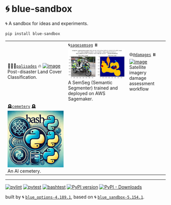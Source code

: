 # 🌀 blue-sandbox

🌀 A sandbox for ideas and experiments.

```bash
pip install blue-sandbox
```

|   |   |   |
| --- | --- | --- |
| 🧑🏽‍🚒[`palisades`](https://github.com/kamangir/blue-sandbox/blob/main/blue_sandbox/palisades/README.md) 🔥 [![image](https://github.com/kamangir/assets/raw/main/blue-geo/Maxar-Open-Datacube.png?raw=true)](https://github.com/kamangir/blue-sandbox/blob/main/blue_sandbox/palisades/README.md) Post-disaster Land Cover Classification. | 🌀[`sagesemseg`](https://github.com/kamangir/blue-sandbox/blob/main/blue_sandbox/sagesemseg/README.md) ⏸️ [![image](https://github.com/kamangir/assets/blob/main/blue-sandbox/sagesemseg-predict.png?raw=true)](https://github.com/kamangir/blue-sandbox/blob/main/blue_sandbox/sagesemseg/README.md) A SemSeg (Semantic Segmenter) trained and deployed on AWS Sagemaker. | 🌐[``@damages``](https://github.com/kamangir/blue-sandbox/blob/main/blue_sandbox/microsoft_building_damage_assessment/README.md) ⏸️ [![image](https://github.com/kamangir/assets/raw/main/blue-sandbox/Maui-Hawaii-fires-Aug-23-ingest-2025-01-10-qqJqhm.png?raw=true)](https://github.com/kamangir/blue-sandbox/blob/main/blue_sandbox/microsoft_building_damage_assessment/README.md) Satellite imagery damage assessment workflow |
| 🪦[`cemetery`](https://github.com/kamangir/blue-sandbox/blob/main/blue_sandbox/cemetery/README.md) 🪦 [![image](https://github.com/kamangir/assets/raw/main/blue-plugin/marquee.png?raw=true)](https://github.com/kamangir/blue-sandbox/blob/main/blue_sandbox/cemetery/README.md) An AI cemetery. |  |  |

---


[![pylint](https://github.com/kamangir/blue-sandbox/actions/workflows/pylint.yml/badge.svg)](https://github.com/kamangir/blue-sandbox/actions/workflows/pylint.yml) [![pytest](https://github.com/kamangir/blue-sandbox/actions/workflows/pytest.yml/badge.svg)](https://github.com/kamangir/blue-sandbox/actions/workflows/pytest.yml) [![bashtest](https://github.com/kamangir/blue-sandbox/actions/workflows/bashtest.yml/badge.svg)](https://github.com/kamangir/blue-sandbox/actions/workflows/bashtest.yml) [![PyPI version](https://img.shields.io/pypi/v/blue-sandbox.svg)](https://pypi.org/project/blue-sandbox/) [![PyPI - Downloads](https://img.shields.io/pypi/dd/blue-sandbox)](https://pypistats.org/packages/blue-sandbox)

built by 🌀 [`blue_options-4.189.1`](https://github.com/kamangir/awesome-bash-cli), based on 🌀 [`blue_sandbox-5.154.1`](https://github.com/kamangir/blue-sandbox).
